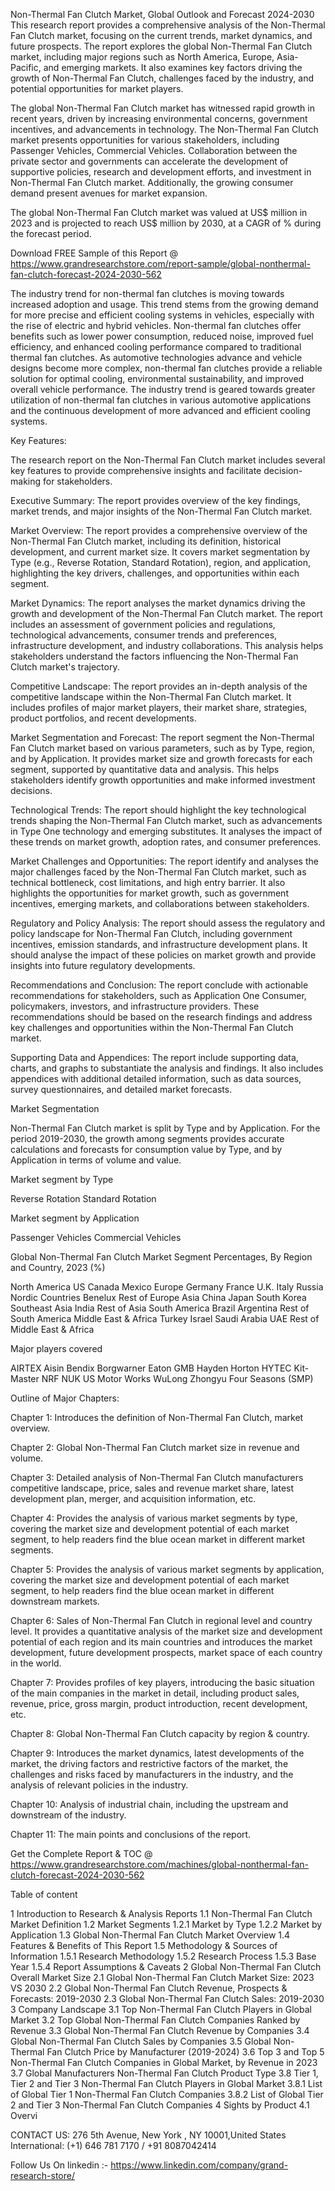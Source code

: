Non-Thermal Fan Clutch Market, Global Outlook and Forecast 2024-2030
This research report provides a comprehensive analysis of the Non-Thermal Fan Clutch market, focusing on the current trends, market dynamics, and future prospects. The report explores the global Non-Thermal Fan Clutch market, including major regions such as North America, Europe, Asia-Pacific, and emerging markets. It also examines key factors driving the growth of Non-Thermal Fan Clutch, challenges faced by the industry, and potential opportunities for market players.

The global Non-Thermal Fan Clutch market has witnessed rapid growth in recent years, driven by increasing environmental concerns, government incentives, and advancements in technology. The Non-Thermal Fan Clutch market presents opportunities for various stakeholders, including Passenger Vehicles, Commercial Vehicles. Collaboration between the private sector and governments can accelerate the development of supportive policies, research and development efforts, and investment in Non-Thermal Fan Clutch market. Additionally, the growing consumer demand present avenues for market expansion.

The global Non-Thermal Fan Clutch market was valued at US$ million in 2023 and is projected to reach US$ million by 2030, at a CAGR of % during the forecast period.

Download FREE Sample of this Report @ https://www.grandresearchstore.com/report-sample/global-nonthermal-fan-clutch-forecast-2024-2030-562


The industry trend for non-thermal fan clutches is moving towards increased adoption and usage. This trend stems from the growing demand for more precise and efficient cooling systems in vehicles, especially with the rise of electric and hybrid vehicles. Non-thermal fan clutches offer benefits such as lower power consumption, reduced noise, improved fuel efficiency, and enhanced cooling performance compared to traditional thermal fan clutches. As automotive technologies advance and vehicle designs become more complex, non-thermal fan clutches provide a reliable solution for optimal cooling, environmental sustainability, and improved overall vehicle performance. The industry trend is geared towards greater utilization of non-thermal fan clutches in various automotive applications and the continuous development of more advanced and efficient cooling systems.

Key Features:

The research report on the Non-Thermal Fan Clutch market includes several key features to provide comprehensive insights and facilitate decision-making for stakeholders.

Executive Summary: The report provides overview of the key findings, market trends, and major insights of the Non-Thermal Fan Clutch market.

Market Overview: The report provides a comprehensive overview of the Non-Thermal Fan Clutch market, including its definition, historical development, and current market size. It covers market segmentation by Type (e.g., Reverse Rotation, Standard Rotation), region, and application, highlighting the key drivers, challenges, and opportunities within each segment.

Market Dynamics: The report analyses the market dynamics driving the growth and development of the Non-Thermal Fan Clutch market. The report includes an assessment of government policies and regulations, technological advancements, consumer trends and preferences, infrastructure development, and industry collaborations. This analysis helps stakeholders understand the factors influencing the Non-Thermal Fan Clutch market's trajectory.

Competitive Landscape: The report provides an in-depth analysis of the competitive landscape within the Non-Thermal Fan Clutch market. It includes profiles of major market players, their market share, strategies, product portfolios, and recent developments.

Market Segmentation and Forecast: The report segment the Non-Thermal Fan Clutch market based on various parameters, such as by Type, region, and by Application. It provides market size and growth forecasts for each segment, supported by quantitative data and analysis. This helps stakeholders identify growth opportunities and make informed investment decisions.

Technological Trends: The report should highlight the key technological trends shaping the Non-Thermal Fan Clutch market, such as advancements in Type One technology and emerging substitutes. It analyses the impact of these trends on market growth, adoption rates, and consumer preferences.

Market Challenges and Opportunities: The report identify and analyses the major challenges faced by the Non-Thermal Fan Clutch market, such as technical bottleneck, cost limitations, and high entry barrier. It also highlights the opportunities for market growth, such as government incentives, emerging markets, and collaborations between stakeholders.

Regulatory and Policy Analysis: The report should assess the regulatory and policy landscape for Non-Thermal Fan Clutch, including government incentives, emission standards, and infrastructure development plans. It should analyse the impact of these policies on market growth and provide insights into future regulatory developments.

Recommendations and Conclusion: The report conclude with actionable recommendations for stakeholders, such as Application One Consumer, policymakers, investors, and infrastructure providers. These recommendations should be based on the research findings and address key challenges and opportunities within the Non-Thermal Fan Clutch market.

Supporting Data and Appendices: The report include supporting data, charts, and graphs to substantiate the analysis and findings. It also includes appendices with additional detailed information, such as data sources, survey questionnaires, and detailed market forecasts.

Market Segmentation

Non-Thermal Fan Clutch market is split by Type and by Application. For the period 2019-2030, the growth among segments provides accurate calculations and forecasts for consumption value by Type, and by Application in terms of volume and value.



Market segment by Type



Reverse Rotation
Standard Rotation


Market segment by Application



Passenger Vehicles
Commercial Vehicles


Global Non-Thermal Fan Clutch Market Segment Percentages, By Region and Country, 2023 (%)



North America
US
Canada
Mexico
Europe
Germany
France
U.K.
Italy
Russia
Nordic Countries
Benelux
Rest of Europe
Asia
China
Japan
South Korea
Southeast Asia
India
Rest of Asia
South America
Brazil
Argentina
Rest of South America
Middle East & Africa
Turkey
Israel
Saudi Arabia
UAE
Rest of Middle East & Africa


Major players covered



AIRTEX
Aisin
Bendix
Borgwarner
Eaton
GMB
Hayden
Horton
HYTEC
Kit-Master
NRF
NUK
US Motor Works
WuLong
Zhongyu
Four Seasons (SMP)


Outline of Major Chapters:

Chapter 1: Introduces the definition of Non-Thermal Fan Clutch, market overview.

Chapter 2: Global Non-Thermal Fan Clutch market size in revenue and volume.

Chapter 3: Detailed analysis of Non-Thermal Fan Clutch manufacturers competitive landscape, price, sales and revenue market share, latest development plan, merger, and acquisition information, etc.

Chapter 4: Provides the analysis of various market segments by type, covering the market size and development potential of each market segment, to help readers find the blue ocean market in different market segments.

Chapter 5: Provides the analysis of various market segments by application, covering the market size and development potential of each market segment, to help readers find the blue ocean market in different downstream markets.

Chapter 6: Sales of Non-Thermal Fan Clutch in regional level and country level. It provides a quantitative analysis of the market size and development potential of each region and its main countries and introduces the market development, future development prospects, market space of each country in the world.

Chapter 7: Provides profiles of key players, introducing the basic situation of the main companies in the market in detail, including product sales, revenue, price, gross margin, product introduction, recent development, etc.

Chapter 8: Global Non-Thermal Fan Clutch capacity by region & country.

Chapter 9: Introduces the market dynamics, latest developments of the market, the driving factors and restrictive factors of the market, the challenges and risks faced by manufacturers in the industry, and the analysis of relevant policies in the industry.

Chapter 10: Analysis of industrial chain, including the upstream and downstream of the industry.

Chapter 11: The main points and conclusions of the report.

Get the Complete Report & TOC @ https://www.grandresearchstore.com/machines/global-nonthermal-fan-clutch-forecast-2024-2030-562

Table of content

1 Introduction to Research & Analysis Reports
1.1 Non-Thermal Fan Clutch Market Definition
1.2 Market Segments
1.2.1 Market by Type
1.2.2 Market by Application
1.3 Global Non-Thermal Fan Clutch Market Overview
1.4 Features & Benefits of This Report
1.5 Methodology & Sources of Information
1.5.1 Research Methodology
1.5.2 Research Process
1.5.3 Base Year
1.5.4 Report Assumptions & Caveats
2 Global Non-Thermal Fan Clutch Overall Market Size
2.1 Global Non-Thermal Fan Clutch Market Size: 2023 VS 2030
2.2 Global Non-Thermal Fan Clutch Revenue, Prospects & Forecasts: 2019-2030
2.3 Global Non-Thermal Fan Clutch Sales: 2019-2030
3 Company Landscape
3.1 Top Non-Thermal Fan Clutch Players in Global Market
3.2 Top Global Non-Thermal Fan Clutch Companies Ranked by Revenue
3.3 Global Non-Thermal Fan Clutch Revenue by Companies
3.4 Global Non-Thermal Fan Clutch Sales by Companies
3.5 Global Non-Thermal Fan Clutch Price by Manufacturer (2019-2024)
3.6 Top 3 and Top 5 Non-Thermal Fan Clutch Companies in Global Market, by Revenue in 2023
3.7 Global Manufacturers Non-Thermal Fan Clutch Product Type
3.8 Tier 1, Tier 2 and Tier 3 Non-Thermal Fan Clutch Players in Global Market
3.8.1 List of Global Tier 1 Non-Thermal Fan Clutch Companies
3.8.2 List of Global Tier 2 and Tier 3 Non-Thermal Fan Clutch Companies
4 Sights by Product
4.1 Overvi

CONTACT US:
276 5th Avenue, New York , NY 10001,United States
International: (+1) 646 781 7170 / +91 8087042414

Follow Us On linkedin :- https://www.linkedin.com/company/grand-research-store/



